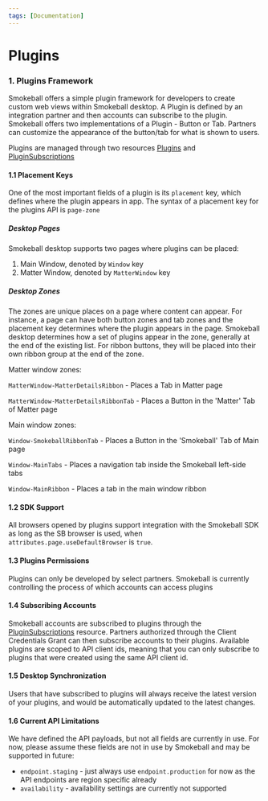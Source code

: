 ```yaml
---
tags: [Documentation]
---
```


# Plugins

### 1. Plugins Framework

Smokeball offers a simple plugin framework for developers to create custom web views within Smokeball desktop. A Plugin is defined by an integration partner and then accounts can subscribe to the plugin.
Smokeball offers two implementations of a Plugin - Button or Tab. Partners can customize the appearance of the button/tab for what is shown to users.

Plugins are managed through two resources [Plugins](https://smokeball.stoplight.io/docs/api-docs/1f775a2b8e24d-create-a-new-plugin) and [PluginSubscriptions](https://smokeball.stoplight.io/docs/api-docs/e451fe7575947-subscribe-account-to-plugin)

#### 1.1 Placement Keys
One of the most important fields of a plugin is its `placement` key, which defines where the plugin appears in app.
The syntax of a placement key for the plugins API is `page-zone`
##### Desktop Pages
Smokeball desktop supports two pages where plugins can be placed:

 1. Main Window, denoted by `Window` key
 2. Matter Window, denoted by `MatterWindow` key

##### Desktop Zones
The zones are unique places on a page where content can appear. For instance, a page can have both button zones and tab zones and the  placement key determines where the plugin appears in the page.
Smokeball desktop determines how a set of plugins appear in the zone, generally at the end of the existing list. For ribbon buttons, they will be placed into their own ribbon group at the end of the zone.

Matter window zones:

`MatterWindow-MatterDetailsRibbon` - Places a Tab in Matter page

`MatterWindow-MatterDetailsRibbonTab` - Places a Button in the 'Matter' Tab of Matter page

Main window zones:

`Window-SmokeballRibbonTab` - Places a Button in the 'Smokeball' Tab of Main page

`Window-MainTabs` - Places a navigation tab inside the Smokeball left-side tabs

`Window-MainRibbon` - Places a tab in the main window ribbon


#### 1.2 SDK Support
All browsers opened by plugins support integration with the Smokeball SDK as long as the SB browser is used, when `attributes.page.useDefaultBrowser` is `true`.
#### 1.3 Plugins Permissions
Plugins can only be developed by select partners. Smokeball is currently controlling the process of which accounts can access plugins
#### 1.4 Subscribing Accounts
Smokeball accounts are subscribed to plugins through the [PluginSubscriptions](https://smokeball.stoplight.io/docs/api-docs/e451fe7575947-subscribe-account-to-plugin) resource. Partners authorized through the Client Credentials Grant can then subscribe accounts to their plugins. Available plugins are scoped to API client ids, meaning that you can only subscribe to plugins that were created using the same API client id.
#### 1.5 Desktop Synchronization
Users that have subscribed to plugins will always receive the latest version of your plugins, and would be automatically updated to the latest changes.
#### 1.6 Current API Limitations
We have defined the API payloads, but not all fields are currently in use. For now, please assume these fields are not in use by Smokeball and may be supported in future:

 - `endpoint.staging` - just always use `endpoint.production` for now as the API endpoints are region specific already
 - `availability` - availability settings are currently not supported 
